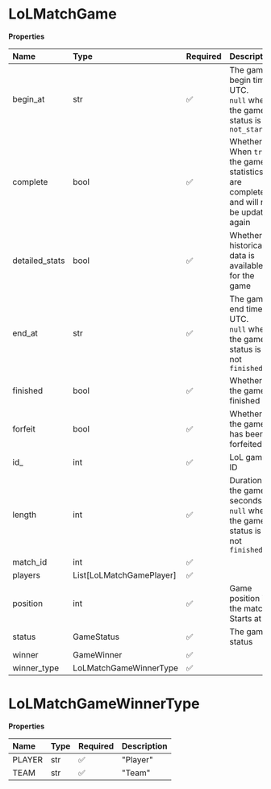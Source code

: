 # LoLMatchGame

**Properties**

| Name           | Type                     | Required | Description                                                                         |
| :------------- | :----------------------- | :------- | :---------------------------------------------------------------------------------- |
| begin_at       | str                      | ✅       | The game begin time, UTC. <br/>`null` when the game status is `not_started`         |
| complete       | bool                     | ✅       | Whether When `true`, the game statistics are complete and will not be updated again |
| detailed_stats | bool                     | ✅       | Whether historical data is available for the game                                   |
| end_at         | str                      | ✅       | The game end time, UTC. <br/>`null` when the game status is not `finished`          |
| finished       | bool                     | ✅       | Whether the game is finished                                                        |
| forfeit        | bool                     | ✅       | Whether the game has been forfeited                                                 |
| id\_           | int                      | ✅       | LoL game ID                                                                         |
| length         | int                      | ✅       | Duration of the game in seconds. <br/>`null` when the game status is not `finished` |
| match_id       | int                      | ✅       |                                                                                     |
| players        | List[LoLMatchGamePlayer] | ✅       |                                                                                     |
| position       | int                      | ✅       | Game position in the match. Starts at 1                                             |
| status         | GameStatus               | ✅       | The game status                                                                     |
| winner         | GameWinner               | ✅       |                                                                                     |
| winner_type    | LoLMatchGameWinnerType   | ✅       |                                                                                     |

# LoLMatchGameWinnerType

**Properties**

| Name   | Type | Required | Description |
| :----- | :--- | :------- | :---------- |
| PLAYER | str  | ✅       | "Player"    |
| TEAM   | str  | ✅       | "Team"      |

<!-- This file was generated by liblab | https://liblab.com/ -->
